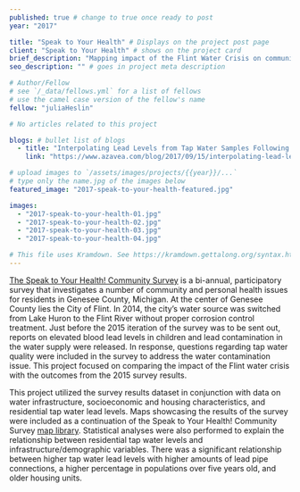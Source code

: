 ```yaml
---
published: true # change to true once ready to post
year: "2017"

title: "Speak to Your Health" # Displays on the project post page
client: "Speak to Your Health" # shows on the project card
brief_description: "Mapping impact of the Flint Water Crisis on community health" # shows on the project card
seo_description: "" # goes in project meta description

# Author/Fellow
# see `/_data/fellows.yml` for a list of fellows
# use the camel case version of the fellow's name
fellow: "juliaHeslin"

# No articles related to this project

blogs: # bullet list of blogs
  - title: "Interpolating Lead Levels from Tap Water Samples Following the Flint Water Crisis"
    link: "https://www.azavea.com/blog/2017/09/15/interpolating-lead-levels-from-tap-water-samples-following-flint-water-crisis"

# upload images to `/assets/images/projects/{{year}}/...`
# type only the name.jpg of the images below
featured_image: "2017-speak-to-your-health-featured.jpg"

images:
  - "2017-speak-to-your-health-01.jpg"
  - "2017-speak-to-your-health-02.jpg"
  - "2017-speak-to-your-health-03.jpg"
  - "2017-speak-to-your-health-04.jpg"

# This file uses Kramdown. See https://kramdown.gettalong.org/syntax.html for syntax
---
```

[The Speak to Your Health! Community Survey](http://speak.gchd.us/) is a bi-annual, participatory survey that investigates a number of community and personal health issues for residents in Genesee County, Michigan. At the center of Genesee County lies the City of Flint. In 2014, the city’s water source was switched from Lake Huron to the Flint River without proper corrosion control treatment. Just before the 2015 iteration of the survey was to be sent out, reports on elevated blood lead levels in children and lead contamination in the water supply were released. In response, questions regarding tap water quality were included in the survey to address the water contamination issue. This project focused on comparing the impact of the Flint water crisis with the outcomes from the 2015 survey results.

This project utilized the survey results dataset in conjunction with data on water infrastructure, socioeconomic and housing characteristics, and residential tap water lead levels. Maps showcasing the results of the survey were included as a continuation of the Speak to Your Health! Community Survey [map library](http://speak.gchd.us/survey-map-libraries/). Statistical analyses were also performed to explain the relationship between residential tap water levels and infrastructure/demographic variables. There was a significant relationship between higher tap water lead levels with higher amounts of lead pipe connections, a higher percentage in populations over five years old, and older housing units.
